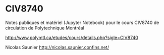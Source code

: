 # CIV8740
Notes publiques et matériel (Jupyter Notebook) pour le cours CIV8740 de circulation de Polytechnique Montréal

http://www.polymtl.ca/etudes/cours/details.php?sigle=CIV8740

Nicolas Saunier http://nicolas.saunier.confins.net/
